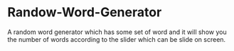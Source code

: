 # Randow-Word-Generator
A random word generator which has some set of word and it will show you the number of words according to the slider which can be slide on screen.
